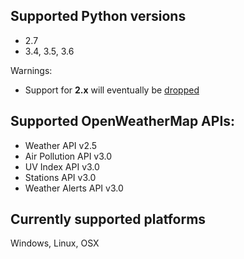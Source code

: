## Supported Python versions
  - 2.7
  - 3.4, 3.5, 3.6

Warnings:
  - Support for **2.x** will eventually be [dropped](https://github.com/csparpa/pyowm/wiki/Timeline-for-dropping-Python-2.x-support)

## Supported OpenWeatherMap APIs:
 - Weather API v2.5
 - Air Pollution API v3.0
 - UV Index API v3.0
 - Stations API v3.0
 - Weather Alerts API v3.0

## Currently supported platforms
Windows, Linux, OSX